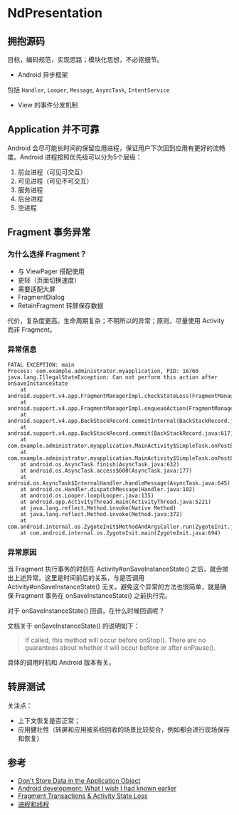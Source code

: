 # NdPresentation

## 拥抱源码

目标，编码规范，实现思路；模块化思想，不必抠细节。

- Android 异步框架

包括 `Handler`, `Looper`, `Message`, `AsyncTask`, `IntentService`

- View 的事件分发机制

## Application 并不可靠

Android 会尽可能长时间的保留应用进程，保证用户下次回到应用有更好的流畅度。Android 进程按照优先级可以分为5个层级：

1. 前台进程（可见可交互）
2. 可见进程（可见不可交互）
3. 服务进程
4. 后台进程
5. 空进程

## Fragment 事务异常

### 为什么选择 Fragment？

- 与 ViewPager 搭配使用
- 更轻（页面切换速度）
- 需要适配大屏
- FragmentDialog
- RetainFragment 转屏保存数据

代价，复杂度更高。生命周期复杂；不明所以的异常；原则，尽量使用 Activity 而非 Fragment。

### 异常信息

```
FATAL EXCEPTION: main
Process: com.example.administrator.myapplication, PID: 16760
java.lang.IllegalStateException: Can not perform this action after onSaveInstanceState
    at android.support.v4.app.FragmentManagerImpl.checkStateLoss(FragmentManager.java:1493)
    at android.support.v4.app.FragmentManagerImpl.enqueueAction(FragmentManager.java:1511)
    at android.support.v4.app.BackStackRecord.commitInternal(BackStackRecord.java:638)
    at android.support.v4.app.BackStackRecord.commit(BackStackRecord.java:617)
    at com.example.administrator.myapplication.MainActivity$SimpleTask.onPostExecute(MainActivity.java:103)
    at com.example.administrator.myapplication.MainActivity$SimpleTask.onPostExecute(MainActivity.java:90)
    at android.os.AsyncTask.finish(AsyncTask.java:632)
    at android.os.AsyncTask.access$600(AsyncTask.java:177)
    at android.os.AsyncTask$InternalHandler.handleMessage(AsyncTask.java:645)
    at android.os.Handler.dispatchMessage(Handler.java:102)
    at android.os.Looper.loop(Looper.java:135)
    at android.app.ActivityThread.main(ActivityThread.java:5221)
    at java.lang.reflect.Method.invoke(Native Method)
    at java.lang.reflect.Method.invoke(Method.java:372)
    at com.android.internal.os.ZygoteInit$MethodAndArgsCaller.run(ZygoteInit.java:899)
    at com.android.internal.os.ZygoteInit.main(ZygoteInit.java:694)
```

### 异常原因

当 Fragment 执行事务的时刻在 Activity#onSaveInstanceState() 之后，就会抛出上述异常。这里是时间前后的关系，与是否调用 Activity#onSaveInstanceState() 无关。避免这个异常的方法也很简单，就是确保 Fragment 事务在 onSaveInstanceState() 之前执行完。

对于 onSaveInstanceState() 回调，在什么时候回调呢？

文档关于 onSaveInstanceState() 的说明如下：

> If called, this method will occur before onStop(). There are no guarantees about whether it will occur before or after onPause().

具体的调用时机和 Android 版本有关。

## 转屏测试

关注点：

- 上下文恢复是否正常；
- 应用健壮性（转屏和应用被系统回收的场景比较契合，例如都会进行现场保存和恢复）

## 参考

- [Don't Store Data in the Application Object](http://www.developerphil.com/dont-store-data-in-the-application-object/)
- [Android development: What I wish I had known earlier](http://balpha.de/2013/07/android-development-what-i-wish-i-had-known-earlier/)
- [Fragment Transactions & Activity State Loss](http://www.androiddesignpatterns.com/2013/08/fragment-transaction-commit-state-loss.html)
- [进程和线程](http://developer.android.com/intl/zh-cn/guide/components/processes-and-threads.html)
